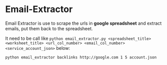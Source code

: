 # Email-Extractor
Email Extractor is use to scrape the urls in **google spreadsheet** and extract emails, put them back to the spreadsheet.  

It need to be call like `python email_extractor.py <spreadsheet_title> <worksheet_title> <url_col_number> <email_col_number> <service_account_json>` below:  
  
`python email_extractor backlinks http://google.com 1 5 account.json`